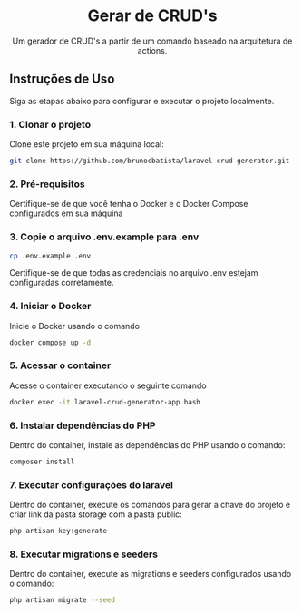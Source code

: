 <h1 align="center">Gerar de CRUD's</h1>

<p align="center">
  Um gerador de CRUD's a partir de um comando baseado na arquitetura de actions. 
</p>

## Instruções de Uso

Siga as etapas abaixo para configurar e executar o projeto localmente.

### 1. Clonar o projeto

Clone este projeto em sua máquina local:

```bash
git clone https://github.com/brunocbatista/laravel-crud-generator.git
```

### 2. Pré-requisitos

Certifique-se de que você tenha o Docker e o Docker Compose configurados em sua máquina

### 3. Copie o arquivo .env.example para .env

```bash
cp .env.example .env
```
Certifique-se de que todas as credenciais no arquivo .env estejam configuradas corretamente.

### 4. Iniciar o Docker

Inicie o Docker usando o comando

```bash
docker compose up -d
```

### 5. Acessar o container

Acesse o container executando o seguinte comando

```bash
docker exec -it laravel-crud-generator-app bash
```

### 6. Instalar dependências do PHP

Dentro do container, instale as dependências do PHP usando o comando:

```bash
composer install
```

### 7. Executar configurações do laravel

Dentro do container, execute os comandos para gerar a chave do projeto e criar link da pasta storage com a pasta public:

```bash
php artisan key:generate
```

### 8. Executar migrations e seeders

Dentro do container, execute as migrations e seeders configurados usando o comando:

```bash
php artisan migrate --seed
```
